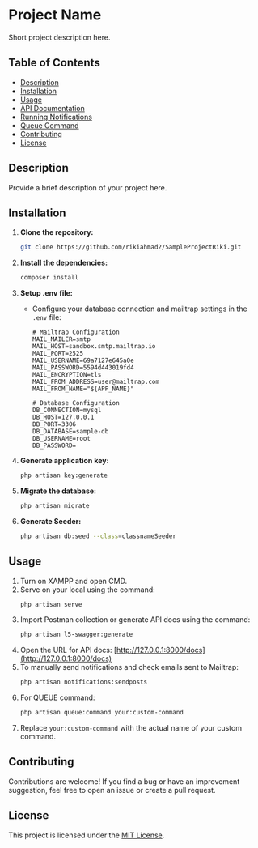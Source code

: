 # Project Name

Short project description here.

## Table of Contents

- [Description](#description)
- [Installation](#installation)
- [Usage](#usage)
- [API Documentation](#api-documentation)
- [Running Notifications](#running-notifications)
- [Queue Command](#queue-command)
- [Contributing](#contributing)
- [License](#license)

## Description

Provide a brief description of your project here.

## Installation

1. **Clone the repository:**
    ```bash
    git clone https://github.com/rikiahmad2/SampleProjectRiki.git
    ```

2. **Install the dependencies:**
    ```bash
    composer install
    ```

3. **Setup .env file:**
   - Configure your database connection and mailtrap settings in the `.env` file:
     ```env
     # Mailtrap Configuration
     MAIL_MAILER=smtp
     MAIL_HOST=sandbox.smtp.mailtrap.io
     MAIL_PORT=2525
     MAIL_USERNAME=69a7127e645a0e
     MAIL_PASSWORD=5594d443019fd4
     MAIL_ENCRYPTION=tls
     MAIL_FROM_ADDRESS=user@mailtrap.com
     MAIL_FROM_NAME="${APP_NAME}"

     # Database Configuration
     DB_CONNECTION=mysql
     DB_HOST=127.0.0.1
     DB_PORT=3306
     DB_DATABASE=sample-db
     DB_USERNAME=root
     DB_PASSWORD=
     ```

4. **Generate application key:**
    ```bash
    php artisan key:generate
    ```

5. **Migrate the database:**
    ```bash
    php artisan migrate
    ```

6. **Generate Seeder:**
    ```bash
    php artisan db:seed --class=classnameSeeder
    ```

## Usage

1. Turn on XAMPP and open CMD.
2. Serve on your local using the command:
    ```bash
    php artisan serve
    ```
3. Import Postman collection or generate API docs using the command:
    ```bash
    php artisan l5-swagger:generate
    ```
4. Open the URL for API docs:
   [http://127.0.0.1:8000/docs](http://127.0.0.1:8000/docs)
5. To manually send notifications and check emails sent to Mailtrap:
    ```bash
    php artisan notifications:sendposts
    ```
6. For QUEUE command:
    ```bash
    php artisan queue:command your:custom-command
    ```
7. Replace `your:custom-command` with the actual name of your custom command.

## Contributing

Contributions are welcome! If you find a bug or have an improvement suggestion, feel free to open an issue or create a pull request.

## License

This project is licensed under the [MIT License](LICENSE).
